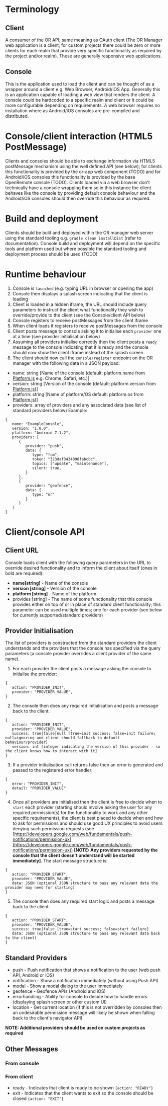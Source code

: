 # Terminology
## Client
A consumer of the OR API; same meaning as OAuth client (The OR Manager web application is a client; for custom projects there could be zero or more clients for each realm that provide very specific functionality as required by the project and/or realm). These are generally responsive web applications.

## Console
This is the application used to load the client and can be thought of as a wrapper around a client e.g. Web Browser, Android/iOS App. Generally this is an application capable of loading a web view that renders the client. A console could be hardcoded to a specific realm and client or it could be more configurable depending on requirements. A web browser requires no installation where as Android/iOS consoles are pre-compiled and distributed.

# Console/client interaction (HTML5 PostMessage)
Clients and consoles should be able to exchange information via HTML5 postMessage mechanism using the well defined API (see below); for clients this functionality is provided by the or-app web component (TODO) and for Android/iOS consoles this functionality is provided by the base OpenRemote console (TODO). Clients loaded via a web browser don't technically have a console wrapping them so in this instance the client behaves like the console by providing default console behaviour and the Android/iOS consoles should then override this behaviour as required.

# Build and deployment
Clients should be built and deployed within the OR manager web server using the standard tooling e.g. `gradle clean installDist` (refer to documentation).
Console build and deployment will depend on the specific tools and platform used but where possible the standard tooling and deployment process should be used (TODO)

# Runtime behaviour
1. Console is `launched` (e.g. typing URL in browser or opening the app)
2. Console then displays a splash screen indicating that the client is loading
3. Client is loaded in a hidden iframe, the URL should include query parameters to instruct the client what functionality they wish to override/provide to the client (see the Console/client API below) 
4. Console registers to receive postMessages from the client iframe
5. When client loads it registers to receive postMessages from the console
6. Client posts message to console asking it to initialise each `provider` one at a time (see provider initialisation below)
7. Assuming all providers initialise correctly then the client posts a `ready` message to the console indicating that it is ready and the console should now show the client iframe instead of the splash screen
8. The client should now call the `console/register` endpoint on the OR manager with the following data in a JSON payload:
* name: string [Name of the console (default: platform.name from [Platform.js](https://github.com/bestiejs/platform.js/) e.g. Chrome, Safari, etc.)]
* version: string [Version of the console (default: platform.version from [Platform.js](https://github.com/bestiejs/platform.js/))] 
* platform: string [Name of platform/OS default: platform.os from [Platform.js](https://github.com/bestiejs/platform.js/))]
* providers: array of providers and any associated data (see list of standard providers below)
Example:
```
{
   name: "ExampleConsole",
   version: "1.0.0",
   platform: "Android 7.1.2",
   providers: [
      {
         provider: "push",
         data: {
            type: "fcm",
            token: "323daf3434098fabcbc",
            topics: ["update", "maintenance"],
            silent: true,
         }
      },
      {
         provider: "geofence",
         data: {
            type: "or"
         }
      }
   ]
}
```

# Client/console API
## Client URL
Console loads client with the following query parameters in the URL to override desired functionality and to inform the client about itself (ones in bold are required):

* **name[string]** - Name of the console
* **version [string]** - Version of the console
* **platform [string]** - Name of the platform
* provides [string] - The name of some functionality that this console provides either on top of or in place of standard client functionality; this parameter can be used multiple times; one for each provider (see below for currently supported/standard providers)

## Provider Initialisation
The list of providers is constructed from the standard providers the client understands and the providers that the console has specified via the query parameters (a console provider overrides a client provider of the same name).

1. For each provider the client posts a message asking the console to initialise the provider:
```
{
   action: "PROVIDER_INIT",
   provider: "PROVIDER_VALUE",
}
```
2. The console then does any required initialisation and posts a message back to the client:
```
{
   action: "PROVIDER_INIT",
   provider: "PROVIDER_VALUE",
   success: true|false|null [true=init success; false=init failure; null=ignoring and client should fallback to default behaviour/provider]
   version: int [integer indicating the version of this provider - so the client knows how to interact with it]
}
```
3. If a provider initialisation call returns false then an error is generated and passed to the registered error handler:
```
{
   error: "PROVIDER_INIT",
   detail: "PROVIDER_VALUE"
}
```
4. Once all providers are initialised then the client is free to decide when to `start` each provider (starting should involve asking the user for any required permission(s) for the functionality to work and any other specific requirements), the client is best placed to decide when and how to ask for permissions and should use good UX principles to avoid users denying such permission requests (see [https://developers.google.com/web/fundamentals/push-notifications/permission-ux](https://developers.google.com/web/fundamentals/push-notifications/permission-ux)) **[NOTE: Any providers requested by the console that the client doesn't understand will be started immediately]**. The start message structure is:
```
{
   action: "PROVIDER_START",
   provider: "PROVIDER_VALUE",
   data: JSON (optional JSON structure to pass any relevant data the provider may need for starting)
}
```
5. The console then does any required start logic and posts a message back to the client:
```
{
   action: "PROVIDER_START",
   provider: "PROVIDER_VALUE",
   success: true|false [true=start success; false=start failure]
   data: JSON (optional JSON structure to pass any relevant data back to the client)
}
```


## Standard Providers
* push - Push notification that shows a notification to the user (web push API, Android or iOS)
* notification - Show a notification immediately (without using Push API)
* modal - Show a modal dialog to the user immediately
* geofence - Geofence APIs (Android and iOS)
* errorhandling - Ability for console to decide how to handle errors (displaying splash screen or other custom UI)
* location - Get current location (if this is not overridden by consoles then an undesirable permission message will likely be shown when falling back to the client's navigator API)

**NOTE: Additional providers should be used on custom projects as required**

## Other Messages
### From console

### From client
* ready - Indicates that client is ready to be shown `{action: "READY"}`
* exit - Indicates that the client wants to exit so the console should be closed `{action: "EXIT"}`